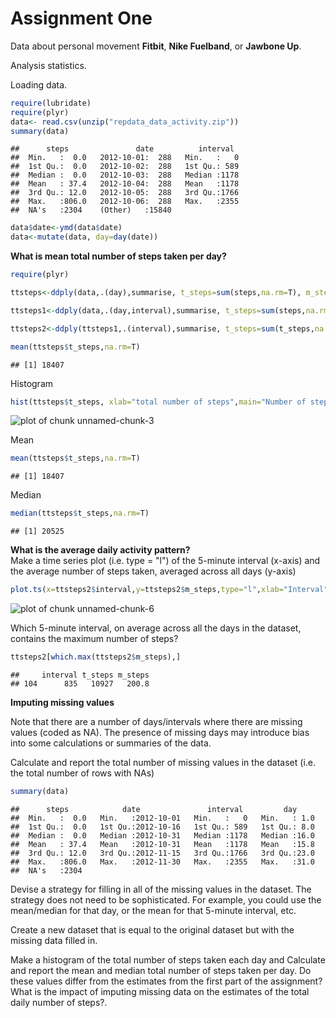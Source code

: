 Assignment One
========================================================

Data about personal movement **Fitbit**, **Nike Fuelband**, or **Jawbone Up**.

Analysis statistics.

Loading data.


```r
require(lubridate)
require(plyr)
data<- read.csv(unzip("repdata_data_activity.zip"))
summary(data)
```

```
##      steps               date          interval   
##  Min.   :  0.0   2012-10-01:  288   Min.   :   0  
##  1st Qu.:  0.0   2012-10-02:  288   1st Qu.: 589  
##  Median :  0.0   2012-10-03:  288   Median :1178  
##  Mean   : 37.4   2012-10-04:  288   Mean   :1178  
##  3rd Qu.: 12.0   2012-10-05:  288   3rd Qu.:1766  
##  Max.   :806.0   2012-10-06:  288   Max.   :2355  
##  NA's   :2304    (Other)   :15840
```

```r
data$date<-ymd(data$date)
data<-mutate(data, day=day(date))
```

**What is mean total number of steps taken per day?**


```r
require(plyr)

ttsteps<-ddply(data,.(day),summarise, t_steps=sum(steps,na.rm=T), m_steps=mean(steps,na.rm=T))

ttsteps1<-ddply(data,.(day,interval),summarise, t_steps=sum(steps,na.rm=T), m_steps=mean(steps,na.rm=T))

ttsteps2<-ddply(ttsteps1,.(interval),summarise, t_steps=sum(t_steps,na.rm=T), m_steps=mean(m_steps,na.rm=T))

mean(ttsteps$t_steps,na.rm=T)
```

```
## [1] 18407
```
Histogram

```r
hist(ttsteps$t_steps, xlab="total number of steps",main="Number of steps for day")
```

![plot of chunk unnamed-chunk-3](figure/unnamed-chunk-3.png) 

Mean 


```r
mean(ttsteps$t_steps,na.rm=T)
```

```
## [1] 18407
```
Median

```r
median(ttsteps$t_steps,na.rm=T)
```

```
## [1] 20525
```


**What is the average daily activity pattern?**  
Make a time series plot (i.e. type = "l") of the 5-minute interval (x-axis) and the average number of steps taken, averaged across all days (y-axis)


```r
plot.ts(x=ttsteps2$interval,y=ttsteps2$m_steps,type="l",xlab="Interval",ylab="Mean steps per day",main="Average daily activity pattern")
```

![plot of chunk unnamed-chunk-6](figure/unnamed-chunk-6.png) 

Which 5-minute interval, on average across all the days in the dataset, contains the maximum number of steps?


```r
ttsteps2[which.max(ttsteps2$m_steps),]
```

```
##     interval t_steps m_steps
## 104      835   10927   200.8
```

**Imputing missing values**

Note that there are a number of days/intervals where there are missing values (coded as NA). The presence of missing days may introduce bias into some calculations or summaries of the data.

Calculate and report the total number of missing values in the dataset (i.e. the total number of rows with NAs)


```r
summary(data)
```

```
##      steps            date               interval         day      
##  Min.   :  0.0   Min.   :2012-10-01   Min.   :   0   Min.   : 1.0  
##  1st Qu.:  0.0   1st Qu.:2012-10-16   1st Qu.: 589   1st Qu.: 8.0  
##  Median :  0.0   Median :2012-10-31   Median :1178   Median :16.0  
##  Mean   : 37.4   Mean   :2012-10-31   Mean   :1178   Mean   :15.8  
##  3rd Qu.: 12.0   3rd Qu.:2012-11-15   3rd Qu.:1766   3rd Qu.:23.0  
##  Max.   :806.0   Max.   :2012-11-30   Max.   :2355   Max.   :31.0  
##  NA's   :2304
```

Devise a strategy for filling in all of the missing values in the dataset. The strategy does not need to be sophisticated. For example, you could use the mean/median for that day, or the mean for that 5-minute interval, etc.


Create a new dataset that is equal to the original dataset but with the missing data filled in.


Make a histogram of the total number of steps taken each day and Calculate and report the mean and median total number of steps taken per day. Do these values differ from the estimates from the first part of the assignment? What is the impact of imputing missing data on the estimates of the total daily number of steps?.


